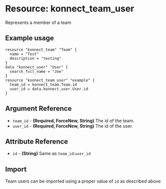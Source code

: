 # Resource: konnect_team_user
Represents a member of a team
## Example usage
```hcl
resource "konnect_team" "Team" {
  name = "Test"
  description = "testing"
}
data "konnect_user" "User" {
  search_full_name = "Joe"
}
resource "konnect_team_user" "example" {
  team_id = konnect_team.Team.id
  user_id = data.konnect_user.User.id
}
```
## Argument Reference
* `team_id` - **(Required, ForceNew, String)** The id of the team.
* `user_id` - **(Required, ForceNew, String)** The id of the user.
## Attribute Reference
* `id` - **(String)** Same as `team_id`:`user_id`
## Import
Team users can be imported using a proper value of `id` as described above
